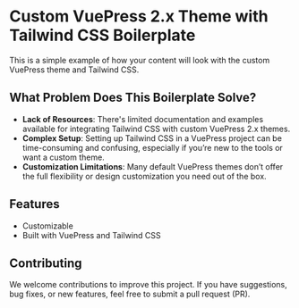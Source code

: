 # Custom VuePress 2.x Theme with Tailwind CSS Boilerplate

This is a simple example of how your content will look with the custom VuePress theme and Tailwind CSS.

## What Problem Does This Boilerplate Solve?

- **Lack of Resources**: There's limited documentation and examples available for integrating Tailwind CSS with custom VuePress 2.x themes.
- **Complex Setup**: Setting up Tailwind CSS in a VuePress project can be time-consuming and confusing, especially if you’re new to the tools or want a custom theme.
- **Customization Limitations**: Many default VuePress themes don’t offer the full flexibility or design customization you need out of the box.

## Features

- Customizable
- Built with VuePress and Tailwind CSS

## Contributing

We welcome contributions to improve this project. If you have suggestions, bug fixes, or new features, feel free to submit a pull request (PR).

